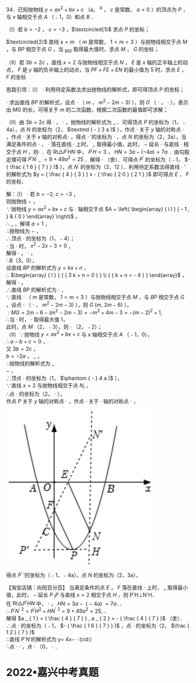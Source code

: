 34．已知抛物线 $y = a x ^ { 2 } + b x + c$ （a， $^ { b }$ ， $c$ 是常数， $a > 0$ ）的顶点为 $P$ ，与 $x$ 轴相交于点 $A$ （﹣1，0）和点 $B$ ．

（Ⅰ）若 $b = - 2$ ， $c = - 3$ ，$\textcircled{1}$ 求点 $P$ 的坐标；

$\textcircled{2}$ 直线 $x { = } m$ （ $m$ 是常数， $1 < m < 3$ ）与抛物线相交于点 $M$ ，与 $B P$ 相交于点 $G$ ，当 $_ { M G }$ 取得最大值时，求点 $M$ ， $G$ 的坐标；

（Ⅱ）若 $3 b = 2 c$ ，直线 $x { = } 2$ 与抛物线相交于点 $N$ ， $E$ 是 $x$ 轴的正半轴上的动点， $F$ 是 $y$ 轴的负半轴上的动点，当 $P F { + } F E { + } E N$ 的最小值为 5 时，求点 $E$ ， $F$ 的坐标

思路引领：（Ⅰ） $\cdot$ 利用待定系数法求出抛物线的解析式，即可得顶点 $P$ 的坐标；

$\cdot$ 求出直线 $B P$ 的解析式，设点 $\cdot$ （ $m$ ， $m ^ { 2 } - 2 m - 3 )$ ），则 $G$ （ $\cdot$ ， $\cdot$ ），表示出 MG 的长，可得关于 $m$ 的二次函数，根据二次函数的最值即可求解；

（Ⅱ）由 $3 b = 2 c$ 得 $\cdot$ ， $\cdot$ ，抛物线的解析式为 $\_$ ．可得顶点 $P$ 的坐标为（1，﹣4a），点 $N$ 的坐标为（2， $\textmd { - } 3 a )$ ），作点 $\cdot$ 关于 $y$ 轴的对称点 $\cdot$ ，作点 $\cdot$ 关于 $x$ 轴的对称点$\cdot$ ，得点 $\cdot$ ′的坐标为 $\cdot$ ，点 $N$ 的坐标为（2，3a），当满足条件的点 $\cdot$ ， $\cdot$ 落在直线 $\cdot$ 上时， $\_$ 取得最小值，此时， $-$ 延长 $\cdot$ 与直线 $\cdot$ 相交于点 $H$ ，则$\cdot$ ．在 $\mathrm { R t } \triangle P ^ { \prime } H N$ 中， $P ^ { \prime } H { = } 3$ ， $H N { = } 3 a - ( - 4 a ) = 7 a$ ．由勾股定理可得 $P ^ { \prime } N ^ { \prime }$ $\_$ $= 9 + 4 9 a ^ { 2 } = 2 5$ ．解得 $\cdot$ （舍）．可得点 $P ^ { \prime }$ 的坐标为（﹣1， $- { \frac { 1 6 } { 7 } } )$ ），点 $N ^ { \prime }$ 的坐标为（2，12 ）．利用待定系数法得直线 $\cdot$ ′的解析式为 $y = { \frac { 4 } { 3 } } x - { \frac { 2 0 } { 2 1 } }$ 即可得点 $E$ ， $F$ 的坐标．

解：（Ⅰ） $\cdot$ 若 $b = - 2 , \ c = - 3$ ，  
则抛物线 $-$ ，  
∵抛物线 $\scriptstyle { y = a x ^ { 2 } + b x + c }$ 与 $\cdot$ 轴相交于点 $A ~ \left( \begin{array} { l l } { - 1 , } & { 0 } \end{array} \right)$ ，  
∴ $\_$ ，解得 $a = 1$ ，  
∴抛物线为 $-$ ，  
∴顶点 $\cdot$ 的坐标为（1，﹣4）；  
$\cdot$ 当 $\cdot$ 时， $x ^ { 2 } - 2 x - 3 = 0$ ，  
解得 $\cdot$ ， $\cdot$ ，  
∴B（3，0），  
设直线 $B P$ 的解析式为 $y = k x + n$ ，  
∴ $\begin{array} { l } { { ( 3 k + n = 0 } } \\ { { k + n = - 4 } } \end{array}$ ， 解得 $\cdot$ ，  
∴直线 $B P$ 的解析式为 $\cdot$ ，  
∵直线 $\cdot$ （ $m$ 是常数， $1 < m < 3$ ）与抛物线相交于点 $M$ ，与 $B P$ 相交于点 $G$ ，设点 $\cdot$ （ $\cdot$ ， $m ^ { 2 } - 2 m - 3 )$ ），则 $G ~ \left( m , ~ 2 m - 6 \right)$ ），  
$: M G = 2 m - 6 - ( m ^ { 2 } - 2 m - 3 ) = - m ^ { 2 } + 4 m - 3 = - ( m - 2 ) ^ { 2 } + 1 ,$   
∴当 $\cdot$ 时， $\cdot$ 取得最大值 1，  
此时，点 $M$ （2，﹣3），则 $\cdot$ （2，﹣2）；  
（Ⅱ）∵抛物线 $\scriptstyle { y = a x ^ { 2 } + b x + c }$ 与 $x$ 轴相交于点 $A$ （﹣1，0），  
$\therefore a - b + c = 0$ ，  
又 $3 b = 2 c$ ，  
$b = - 2 a$ ， $\_$ ，  
∴抛物线的解析式为 $\_$   
$-$ ，  
∴顶点 $\cdot$ 的坐标为（1， $\phantom { - } 4 a )$ ），  
∵直线 $x { = } 2$ 与抛物线相交于点 $N _ { i }$ ，  
∴点 $\cdot$ 的坐标为（2， $\cdot$ ），  
作点 $P$ 关于 $y$ 轴的对称点 $\cdot$ ，作点 $\cdot$ 关于 $\cdot$ 轴的对称点 $\cdot$ ，

![](<../../qs_image_DB/专题3-5__二次函数压轴：焦点与准线，动点面积，含参二次函数（解析版）/461844ed118e22eca1a3db72aa2aa560a6326d4774cffc8c3739fbeef4c327a4.jpg>)

得点 $P ^ { \prime }$ ′的坐标为（﹣1，﹣4a），点 $N$ 的坐标为（2，3a），

【淘宝店铺：向阳百分百】 当满足条件的点 $E$ ， $F$ 落在直线 $\cdot$ 上时， $\_$ 取得最小值，此时， $-$
延长 $P _ { \ l } P$ 与直线 $x { = } 2$ 相交于点 $H$ ，则 P'H⊥N'H．  
在 $\mathrm { R t } \triangle P ^ { \prime } H N$ 中， $\cdot$ ， $H N { = } 3 a - \mathrm { ~ ( ~ - ~ } 4 a ) \ = 7 a .$ ．  
∴ $P ^ { \prime } N ^ { \prime } ~ ^ { 2 } = P ^ { \prime } H ^ { 2 } + H N ^ { \prime } ~ ^ { 2 } = 9 + 4 9 a ^ { 2 } = 2 5 ,$ ．  
解得 $a _ { 1 } = { \frac { 4 } { 7 } } , a _ { 2 } = - { \frac { 4 } { 7 } }$ （舍）．  
∴点 $\cdot$ 的坐标为（﹣1， $- { \frac { 1 6 } { 7 } } )$ ，点 $\cdot$ 的坐标为（2， $\frac { 1 2 } { 7 } )$   
∴直线 P'N′的解析式为 y= 4x− $\cdot$ (cid:)  
∴点 $\cdot$ $\cdot$ ，点 $\cdot$ （0， $\cdot$ ．

# 2022•嘉兴中考真题
